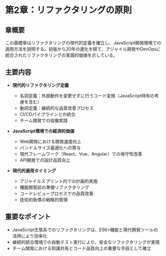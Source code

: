 # 第2章：リファクタリングの原則

## 章概要
この基礎章はリファクタリングの現代的定義を確立し、JavaScript開発環境での適用方法を説明する。初版から20年の進化を経て、アジャイル開発やDevOpsに統合されたリファクタリングの実践的価値を示している。

## 主要内容
- **現代的リファクタリング定義**
  - 名詞定義：外部動作を変更せずに行うコード変換（JavaScript特有の考慮を含む）
  - 動詞定義：継続的な品質改善プロセス
  - CI/CDパイプラインとの統合
  - チーム開発での協働実践

- **JavaScript環境での経済的価値**
  - Web開発における開発速度向上
  - バンドルサイズ最適化への寄与
  - 現代フレームワーク（React、Vue、Angular）での保守性改善
  - API開発での設計品質向上

- **現代的適用タイミング**
  - アジャイルスプリント内での計画的実施
  - 機能開発前の準備リファクタリング
  - コードレビュープロセスでの品質改善
  - 技術的負債の戦略的管理

## 重要なポイント
- JavaScript生態系でのリファクタリングは、ES6+機能と現代開発ツールの活用により効率化
- 継続的統合環境での自動テスト実行により、安全なリファクタリングが実現
- チーム開発における知識共有とコード品質向上の重要な手段として確立